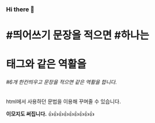 ### Hi there 👋

# #띄어쓰기 문장을 적으면 #하나는 <h1>태그와 같은 역활을
###### #6개 한칸띄우고 문장을 적으면 같은 역활을 합니다.
  
<p>
  html에서 사용하던 문법을 이용해 꾸며줄 수 있습니다.
</p>
<b>이모지도 써집니다.</b>
👍👍👍👍👍👍👍👍👍

<!--
**Nogel7/Nogel7** is a ✨ _special_ ✨ repository because its `README.md` (this file) appears on your GitHub profile.

Here are some ideas to get you started:

- 🔭 I’m currently working on ...
- 🌱 I’m currently learning ...
- 👯 I’m looking to collaborate on ...
- 🤔 I’m looking for help with ...
- 💬 Ask me about ...
- 📫 How to reach me: ...
- 😄 Pronouns: ...
- ⚡ Fun fact: ...
-->
